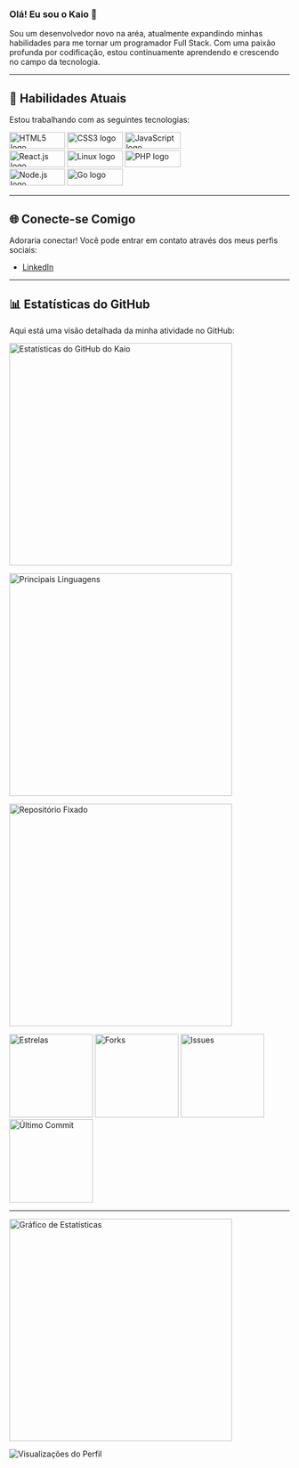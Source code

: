 ### Olá! Eu sou o Kaio 👋

Sou um desenvolvedor novo na aréa, atualmente expandindo minhas habilidades para me tornar um programador Full Stack. Com uma paixão profunda por codificação, estou continuamente aprendendo e crescendo no campo da tecnologia.

---

## 🔧 Habilidades Atuais

Estou trabalhando com as seguintes tecnologias:

<p>
  <img src="https://img.shields.io/badge/HTML5-E34F26?style=flat&logo=html5&logoColor=white" alt="HTML5 logo" width="100" height="30">
  <img src="https://img.shields.io/badge/CSS3-1572B6?style=flat&logo=css3&logoColor=white" alt="CSS3 logo" width="100" height="30">
  <img src="https://img.shields.io/badge/JavaScript-323330?style=flat&logo=javascript&logoColor=F7DF1E" alt="JavaScript logo" width="100" height="30">
  <br>
  <img src="https://img.shields.io/badge/React.js-61DAFB?style=flat&logo=react&logoColor=black" alt="React.js logo" width="100" height="30">
  <img src="https://img.shields.io/badge/Linux-FCC624?style=flat&logo=linux&logoColor=black" alt="Linux logo" width="100" height="30">
  <img src="https://img.shields.io/badge/PHP-777BB4?style=flat&logo=php&logoColor=white" alt="PHP logo" width="100" height="30">
  <br>
  <img src="https://img.shields.io/badge/Node.js-339933?style=flat&logo=node.js&logoColor=white" alt="Node.js logo" width="100" height="30">
  <img src="https://img.shields.io/badge/Go-00ADD8?style=flat&logo=go&logoColor=white" alt="Go logo" width="100" height="30">
</p>

---

## 🌐 Conecte-se Comigo

Adoraria conectar! Você pode entrar em contato através dos meus perfis sociais:

- [LinkedIn](https://www.linkedin.com/in/kaio-c-9813b0285/)  

---

## 📊 Estatísticas do GitHub

Aqui está uma visão detalhada da minha atividade no GitHub:

<p>
  <a href="https://github.com/anuraghazra/github-readme-stats">
    <img src="https://github-readme-stats.vercel.app/api?username=kaiocandido&show_icons=true&hide_title=true&count_private=true&hide=prs&include_all_commits=true&theme=github_dark" alt="Estatísticas do GitHub do Kaio" width="400">
  </a>
</p>

<p>
  <a href="https://github.com/anuraghazra/github-readme-stats">
    <img src="https://github-readme-stats.vercel.app/api/top-langs/?username=kaiocandido&layout=compact&theme=github_dark" alt="Principais Linguagens" width="400">
  </a>
</p>

<p>
  <a href="https://github.com/kaiocandido/your-repo-name">
    <img src="https://github-readme-stats.vercel.app/api/pin/?username=kaiocandido&repo=your-repo-name&theme=github_dark" alt="Repositório Fixado" width="400">
  </a>
</p>

<p>
  <img src="https://img.shields.io/github/stars/kaiocandido/your-repo-name?style=flat&logo=github&logoColor=white" alt="Estrelas" width="150">
  <img src="https://img.shields.io/github/forks/kaiocandido/your-repo-name?style=flat&logo=github&logoColor=white" alt="Forks" width="150">
  <img src="https://img.shields.io/github/issues/kaiocandido/your-repo-name?style=flat&logo=github&logoColor=white" alt="Issues" width="150">
  <img src="https://img.shields.io/github/last-commit/kaiocandido/your-repo-name?style=flat&logo=github&logoColor=white" alt="Último Commit" width="150">
</p>

---

<!-- Animações e Estatísticas Dinâmicas -->

<p>
  <!-- Gráfico de Estatísticas Dinâmico -->
  <img src="https://github-readme-streak-stats.herokuapp.com/?user=kaiocandido&theme=github-dark-blue" alt="Gráfico de Estatísticas" width="400">
</p>

<p>
  <img src="https://komarev.com/ghpvc/?username=kaiocandido&color=brightgreen" alt="Visualizações do Perfil">
</p>

